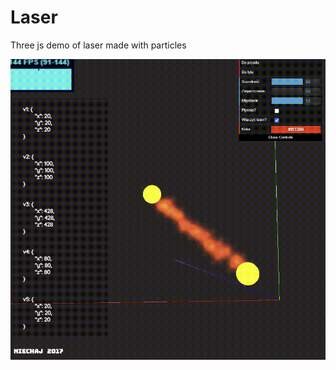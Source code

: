 # Laser

Three js demo of laser made with particles

![](https://github.com/Derstilon/laser/blob/main/img/showcase.gif)
